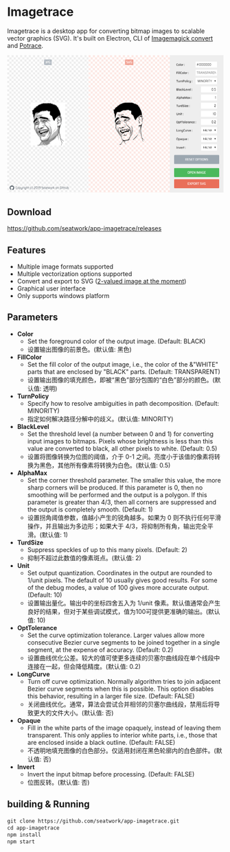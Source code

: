 # Imagetrace

Imagetrace is a desktop app for converting bitmap images to scalable vector graphics (SVG). It's built on Electron, CLI of [Imagemagick convert](http://www.imagemagick.org/script/convert.php) and [Potrace](http://potrace.sourceforge.net/potrace.html).

![screenshot](https://raw.githubusercontent.com/metadream/apps-for-desktop/master/app-imagetrace/screenshot.png)

## Download

https://github.com/seatwork/app-imagetrace/releases

## Features

- Multiple image formats supported
- Multiple vectorization options supported
- Convert and export to SVG ([2-valued image at the moment](http://potrace.sourceforge.net/faq.html#features))
- Graphical user interface
- Only supports windows platform

## Parameters

- **Color**
  - Set the foreground color of the output image. (Default: BLACK)
  - 设置输出图像的前景色。(默认值: 黑色)
- **FillColor**
  - Set the fill color of the output image, i.e., the color of the &"WHITE" parts that are enclosed by "BLACK" parts. (Default: TRANSPARENT)
  - 设置输出图像的填充颜色，即被“黑色”部分包围的“白色”部分的颜色。(默认值: 透明)
- **TurnPolicy**
  - Specify how to resolve ambiguities in path decomposition. (Default: MINORITY) 
  - 指定如何解决路径分解中的歧义。(默认值: MINORITY)
- **BlackLevel**
  - Set the threshold level (a number between 0 and 1) for converting input images to bitmaps. Pixels whose brightness is less than this value are converted to black, all other pixels to white. (Default: 0.5) 
  - 设置将图像转换为位图的阈值，介于 0-1 之间。亮度小于该值的像素将转换为黑色，其他所有像素将转换为白色。(默认值: 0.5)
- **AlphaMax**
  - Set the corner threshold parameter. The smaller this value, the more sharp corners will be produced. If this parameter is 0, then no smoothing will be performed and the output is a polygon. If this parameter is greater than 4/3, then all corners are suppressed and the output is completely smooth. (Default: 1) 
  - 设置拐角阈值参数，值越小产生的锐角越多。如果为 0 则不执行任何平滑操作，并且输出为多边形；如果大于 4/3，将抑制所有角，输出完全平滑。(默认值: 1)
- **TurdSize**
  - Suppress speckles of up to this many pixels. (Default: 2) 
  - 抑制不超过此数值的像素斑点。(默认值: 2)
- **Unit**
  - Set output quantization. Coordinates in the output are rounded to 1/unit pixels. The default of 10 usually gives good results. For some of the debug modes, a value of 100 gives more accurate output. (Default: 10) 
  - 设置输出量化。输出中的坐标四舍五入为 1/unit 像素。默认值通常会产生良好的结果，但对于某些调试模式，值为100可提供更准确的输出。(默认值: 10)
- **OptTolerance**
  - Set the curve optimization tolerance. Larger values allow more consecutive Bezier curve segments to be joined together in a single segment, at the expense of accuracy. (Default: 0.2) 
  - 设置曲线优化公差。较大的值可使更多连续的贝塞尔曲线段在单个线段中连接在一起，但会降低精度。(默认值: 0.2)
- **LongCurve**
  - Turn off curve optimization. Normally algorithm tries to join adjacent Bezier curve segments when this is possible. This option disables this behavior, resulting in a larger file size. (Default: FALSE) 
  - 关闭曲线优化。通常，算法会尝试合并相邻的贝塞尔曲线段，禁用后将导致更大的文件大小。(默认值: 否)
- **Opaque**
  - Fill in the white parts of the image opaquely, instead of leaving them transparent. This only applies to interior white parts, i.e., those that are enclosed inside a black outline. (Default: FALSE) 
  - 不透明地填充图像的白色部分。仅适用封闭在黑色轮廓内的白色部件。(默认值: 否)
- **Invert**
  - Invert the input bitmap before processing. (Default: FALSE) 
  - 位图反转。(默认值: 否)

## building & Running
```
git clone https://github.com/seatwork/app-imagetrace.git
cd app-imagetrace
npm install
npm start
```

